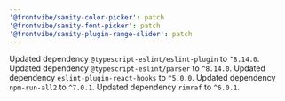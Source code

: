 ```yaml
---
'@frontvibe/sanity-color-picker': patch
'@frontvibe/sanity-font-picker': patch
'@frontvibe/sanity-plugin-range-slider': patch
---
```


Updated dependency `@typescript-eslint/eslint-plugin` to `^8.14.0`.
Updated dependency `@typescript-eslint/parser` to `^8.14.0`.
Updated dependency `eslint-plugin-react-hooks` to `^5.0.0`.
Updated dependency `npm-run-all2` to `^7.0.1`.
Updated dependency `rimraf` to `^6.0.1`.
